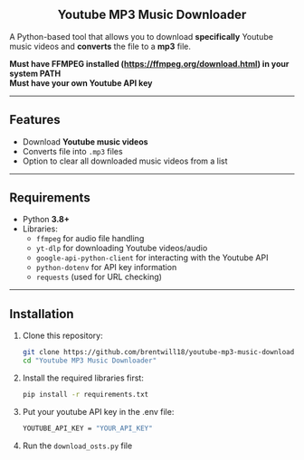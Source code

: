 <h2 align = "center">Youtube MP3 Music Downloader</h2>

A Python-based tool that allows you to download **specifically** Youtube music videos and **converts** the file to a **mp3** file.

**Must have FFMPEG installed (https://ffmpeg.org/download.html) in your system PATH** <br />
**Must have your own Youtube API key**

---

## Features

- Download **Youtube music videos**
- Converts file into `.mp3` files
- Option to clear all downloaded music videos from a list

---

## Requirements

- Python **3.8+**
- Libraries:
  - `ffmpeg` for audio file handling
  - `yt-dlp` for downloading Youtube videos/audio
  - `google-api-python-client` for interacting with the Youtube API
  - `python-dotenv` for API key information
  - `requests` (used for URL checking)  
  
---

## Installation

1. Clone this repository:

   ```bash
   git clone https://github.com/brentwill18/youtube-mp3-music-downloader.git
   cd "Youtube MP3 Music Downloader"

2. Install the required libraries first:
   ```bash
   pip install -r requirements.txt

3. Put your youtube API key in the .env file:
    ```bash
   YOUTUBE_API_KEY = "YOUR_API_KEY"

4. Run the `download_osts.py` file
